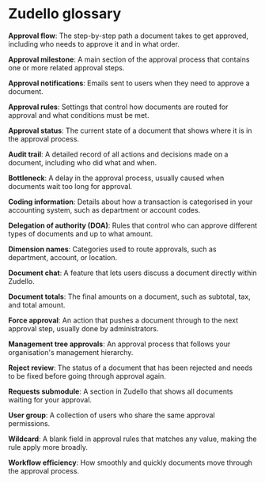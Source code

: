 # Zudello glossary

**Approval flow**: The step-by-step path a document takes to get approved, including who needs to approve it and in what order.

**Approval milestone**: A main section of the approval process that contains one or more related approval steps.

**Approval notifications**: Emails sent to users when they need to approve a document.

**Approval rules**: Settings that control how documents are routed for approval and what conditions must be met.

**Approval status**: The current state of a document that shows where it is in the approval process.

**Audit trail**: A detailed record of all actions and decisions made on a document, including who did what and when.

**Bottleneck**: A delay in the approval process, usually caused when documents wait too long for approval.

**Coding information**: Details about how a transaction is categorised in your accounting system, such as department or account codes.

**Delegation of authority (DOA)**: Rules that control who can approve different types of documents and up to what amount.

**Dimension names**: Categories used to route approvals, such as department, account, or location.

**Document chat**: A feature that lets users discuss a document directly within Zudello.

**Document totals**: The final amounts on a document, such as subtotal, tax, and total amount.

**Force approval**: An action that pushes a document through to the next approval step, usually done by administrators.

**Management tree approvals**: An approval process that follows your organisation's management hierarchy.

**Reject review**: The status of a document that has been rejected and needs to be fixed before going through approval again.

**Requests submodule**: A section in Zudello that shows all documents waiting for your approval.

**User group**: A collection of users who share the same approval permissions.

**Wildcard**: A blank field in approval rules that matches any value, making the rule apply more broadly.

**Workflow efficiency**: How smoothly and quickly documents move through the approval process.